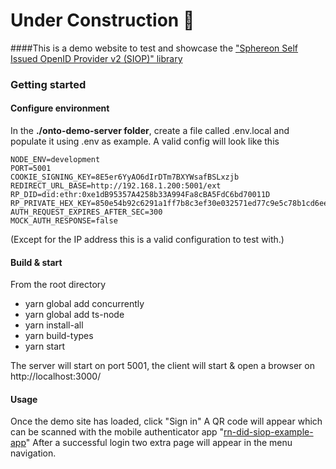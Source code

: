 # Under Construction :construction:

####This is a demo website to test and showcase the ["Sphereon Self Issued OpenID Provider v2 (SIOP)" library](https://github.com/Sphereon-Opensource/did-auth-siop) 


### Getting started

#### Configure environment
In the **./onto-demo-server folder**, create a file called .env.local and populate it using .env as example.
A valid config will look like this
```dotenv
NODE_ENV=development
PORT=5001
COOKIE_SIGNING_KEY=8E5er6YyAO6dIrDTm7BXYWsafBSLxzjb
REDIRECT_URL_BASE=http://192.168.1.200:5001/ext
RP_DID=did:ethr:0xe1dB95357A4258b33A994Fa8cBA5FdC6bd70011D
RP_PRIVATE_HEX_KEY=850e54b92c6291a1ff7b8c3ef30e032571ed77c9e5c78b1cd6ee5fec4fea984f
AUTH_REQUEST_EXPIRES_AFTER_SEC=300
MOCK_AUTH_RESPONSE=false
```
(Except for the IP address this is a valid configuration to test with.)


#### Build & start
From the root directory
- yarn global add concurrently
- yarn global add ts-node
- yarn install-all
- yarn build-types
- yarn start

The server will start on port 5001, the client will start & open a browser on http://localhost:3000/

#### Usage
Once the demo site has loaded, click "Sign in"
A QR code will appear which can be scanned with the mobile authenticator app "[rn-did-siop-example-app](https://github.com/Sphereon-OpenSource/rn-did-siop-example-app)"
After a successful login two extra page will appear in the menu navigation. 



